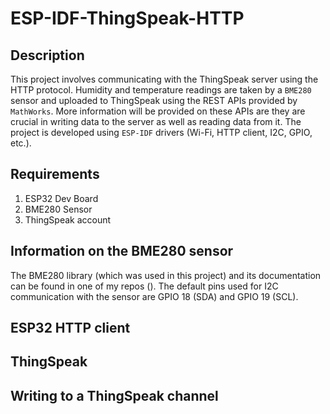 # ESP-IDF-ThingSpeak-HTTP  

## Description  
This project involves communicating with the ThingSpeak server using the HTTP protocol. Humidity and temperature readings are taken by a ``BME280`` sensor and uploaded to ThingSpeak using the REST APIs provided by ``MathWorks``. More information will be provided on these APIs are they are crucial in writing data to the server as well as reading data from it. The project is developed using ``ESP-IDF`` drivers (Wi-Fi, HTTP client, I2C, GPIO, etc.).  

## Requirements  
1. ESP32 Dev Board  
2. BME280 Sensor  
3. ThingSpeak account  

## Information on the BME280 sensor  
The BME280 library (which was used in this project) and its documentation can be found in one of my repos (). The default pins used for I2C communication with the sensor are GPIO 18 (SDA) and GPIO 19 (SCL).  

## ESP32 HTTP client

## ThingSpeak  

## Writing to a ThingSpeak channel  


